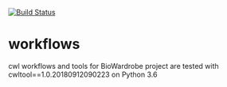 [![Build Status](https://travis-ci.org/Barski-lab/workflows.svg?branch=master)](https://travis-ci.org/Barski-lab/workflows)
# workflows
cwl workflows and tools for BioWardrobe project are
tested with cwltool==1.0.20180912090223
on Python 3.6
